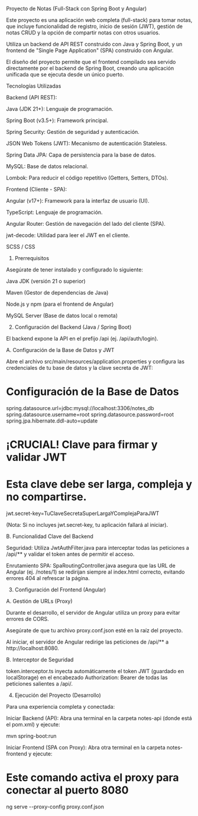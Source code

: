 Proyecto de Notas (Full-Stack con Spring Boot y Angular)

Este proyecto es una aplicación web completa (full-stack) para tomar notas, que incluye funcionalidad de registro, inicio de sesión (JWT), gestión de notas CRUD y la opción de compartir notas con otros usuarios.

Utiliza un backend de API REST construido con Java y Spring Boot, y un frontend de "Single Page Application" (SPA) construido con Angular.

El diseño del proyecto permite que el frontend compilado sea servido directamente por el backend de Spring Boot, creando una aplicación unificada que se ejecuta desde un único puerto.

Tecnologías Utilizadas

Backend (API REST):

Java (JDK 21+): Lenguaje de programación.

Spring Boot (v3.5+): Framework principal.

Spring Security: Gestión de seguridad y autenticación.

JSON Web Tokens (JWT): Mecanismo de autenticación Stateless.

Spring Data JPA: Capa de persistencia para la base de datos.

MySQL: Base de datos relacional.

Lombok: Para reducir el código repetitivo (Getters, Setters, DTOs).

Frontend (Cliente - SPA):

Angular (v17+): Framework para la interfaz de usuario (UI).

TypeScript: Lenguaje de programación.

Angular Router: Gestión de navegación del lado del cliente (SPA).

jwt-decode: Utilidad para leer el JWT en el cliente.

SCSS / CSS

1. Prerrequisitos

Asegúrate de tener instalado y configurado lo siguiente:

Java JDK (versión 21 o superior)

Maven (Gestor de dependencias de Java)

Node.js y npm (para el frontend de Angular)

MySQL Server (Base de datos local o remota)

2. Configuración del Backend (Java / Spring Boot)

El backend expone la API en el prefijo /api (ej. /api/auth/login).

A. Configuración de la Base de Datos y JWT

Abre el archivo src/main/resources/application.properties y configura las credenciales de tu base de datos y la clave secreta de JWT:

# Configuración de la Base de Datos
spring.datasource.url=jdbc:mysql://localhost:3306/notes_db
spring.datasource.username=root
spring.datasource.password=root
spring.jpa.hibernate.ddl-auto=update

# ¡CRUCIAL! Clave para firmar y validar JWT
# Esta clave debe ser larga, compleja y no compartirse.
jwt.secret-key=TuClaveSecretaSuperLargaYComplejaParaJWT


(Nota: Si no incluyes jwt.secret-key, tu aplicación fallará al iniciar).

B. Funcionalidad Clave del Backend

Seguridad: Utiliza JwtAuthFilter.java para interceptar todas las peticiones a /api/** y validar el token antes de permitir el acceso.

Enrutamiento SPA: SpaRoutingController.java asegura que las URL de Angular (ej. /notes/1) se redirijan siempre al index.html correcto, evitando errores 404 al refrescar la página.

3. Configuración del Frontend (Angular)

A. Gestión de URLs (Proxy)

Durante el desarrollo, el servidor de Angular utiliza un proxy para evitar errores de CORS.

Asegúrate de que tu archivo proxy.conf.json esté en la raíz del proyecto.

Al iniciar, el servidor de Angular redirige las peticiones de /api/** a http://localhost:8080.

B. Interceptor de Seguridad

token.interceptor.ts inyecta automáticamente el token JWT (guardado en localStorage) en el encabezado Authorization: Bearer <token> de todas las peticiones salientes a /api/.

4. Ejecución del Proyecto (Desarrollo)

Para una experiencia completa y conectada:

Iniciar Backend (API):
Abra una terminal en la carpeta notes-api (donde está el pom.xml) y ejecute:

mvn spring-boot:run


Iniciar Frontend (SPA con Proxy):
Abra otra terminal en la carpeta notes-frontend y ejecute:

# Este comando activa el proxy para conectar al puerto 8080
ng serve --proxy-config proxy.conf.json
